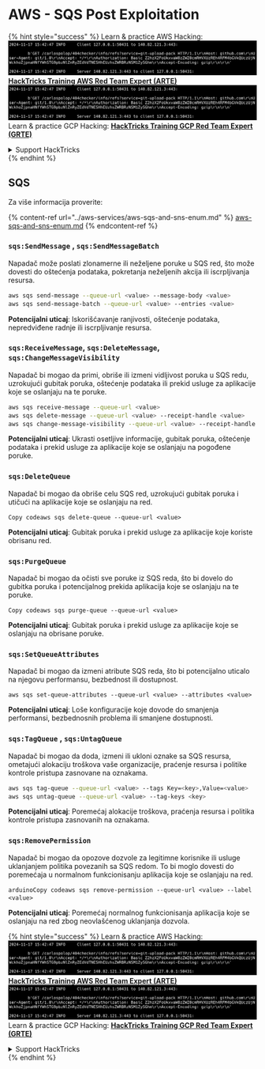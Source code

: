# AWS - SQS Post Exploitation

{% hint style="success" %}
Learn & practice AWS Hacking:<img src="../../../.gitbook/assets/image (1).png" alt="" data-size="line">[**HackTricks Training AWS Red Team Expert (ARTE)**](https://training.hacktricks.xyz/courses/arte)<img src="../../../.gitbook/assets/image (1).png" alt="" data-size="line">\
Learn & practice GCP Hacking: <img src="../../../.gitbook/assets/image (2).png" alt="" data-size="line">[**HackTricks Training GCP Red Team Expert (GRTE)**<img src="../../../.gitbook/assets/image (2).png" alt="" data-size="line">](https://training.hacktricks.xyz/courses/grte)

<details>

<summary>Support HackTricks</summary>

* Check the [**subscription plans**](https://github.com/sponsors/carlospolop)!
* **Join the** 💬 [**Discord group**](https://discord.gg/hRep4RUj7f) or the [**telegram group**](https://t.me/peass) or **follow** us on **Twitter** 🐦 [**@hacktricks\_live**](https://twitter.com/hacktricks\_live)**.**
* **Share hacking tricks by submitting PRs to the** [**HackTricks**](https://github.com/carlospolop/hacktricks) and [**HackTricks Cloud**](https://github.com/carlospolop/hacktricks-cloud) github repos.

</details>
{% endhint %}

## SQS

Za više informacija proverite:

{% content-ref url="../aws-services/aws-sqs-and-sns-enum.md" %}
[aws-sqs-and-sns-enum.md](../aws-services/aws-sqs-and-sns-enum.md)
{% endcontent-ref %}

### `sqs:SendMessage` , `sqs:SendMessageBatch`

Napadač može poslati zlonamerne ili neželjene poruke u SQS red, što može dovesti do oštećenja podataka, pokretanja neželjenih akcija ili iscrpljivanja resursa.
```bash
aws sqs send-message --queue-url <value> --message-body <value>
aws sqs send-message-batch --queue-url <value> --entries <value>
```
**Potencijalni uticaj**: Iskorišćavanje ranjivosti, oštećenje podataka, nepredviđene radnje ili iscrpljivanje resursa.

### `sqs:ReceiveMessage`, `sqs:DeleteMessage`, `sqs:ChangeMessageVisibility`

Napadač bi mogao da primi, obriše ili izmeni vidljivost poruka u SQS redu, uzrokujući gubitak poruka, oštećenje podataka ili prekid usluge za aplikacije koje se oslanjaju na te poruke.
```bash
aws sqs receive-message --queue-url <value>
aws sqs delete-message --queue-url <value> --receipt-handle <value>
aws sqs change-message-visibility --queue-url <value> --receipt-handle <value> --visibility-timeout <value>
```
**Potencijalni uticaj**: Ukrasti osetljive informacije, gubitak poruka, oštećenje podataka i prekid usluge za aplikacije koje se oslanjaju na pogođene poruke.

### `sqs:DeleteQueue`

Napadač bi mogao da obriše celu SQS red, uzrokujući gubitak poruka i utičući na aplikacije koje se oslanjaju na red.
```arduino
Copy codeaws sqs delete-queue --queue-url <value>
```
**Potencijalni uticaj**: Gubitak poruka i prekid usluge za aplikacije koje koriste obrisanu red.

### `sqs:PurgeQueue`

Napadač bi mogao da očisti sve poruke iz SQS reda, što bi dovelo do gubitka poruka i potencijalnog prekida aplikacija koje se oslanjaju na te poruke.
```arduino
Copy codeaws sqs purge-queue --queue-url <value>
```
**Potencijalni uticaj**: Gubitak poruka i prekid usluge za aplikacije koje se oslanjaju na obrisane poruke.

### `sqs:SetQueueAttributes`

Napadač bi mogao da izmeni atribute SQS reda, što bi potencijalno uticalo na njegovu performansu, bezbednost ili dostupnost.
```arduino
aws sqs set-queue-attributes --queue-url <value> --attributes <value>
```
**Potencijalni uticaj**: Loše konfiguracije koje dovode do smanjenja performansi, bezbednosnih problema ili smanjene dostupnosti.

### `sqs:TagQueue` , `sqs:UntagQueue`

Napadač bi mogao da doda, izmeni ili ukloni oznake sa SQS resursa, ometajući alokaciju troškova vaše organizacije, praćenje resursa i politike kontrole pristupa zasnovane na oznakama.
```bash
aws sqs tag-queue --queue-url <value> --tags Key=<key>,Value=<value>
aws sqs untag-queue --queue-url <value> --tag-keys <key>
```
**Potencijalni uticaj**: Poremećaj alokacije troškova, praćenja resursa i politika kontrole pristupa zasnovanih na oznakama.

### `sqs:RemovePermission`

Napadač bi mogao da opozove dozvole za legitimne korisnike ili usluge uklanjanjem politika povezanih sa SQS redom. To bi moglo dovesti do poremećaja u normalnom funkcionisanju aplikacija koje se oslanjaju na red.
```arduino
arduinoCopy codeaws sqs remove-permission --queue-url <value> --label <value>
```
**Potencijalni uticaj**: Poremećaj normalnog funkcionisanja aplikacija koje se oslanjaju na red zbog neovlašćenog uklanjanja dozvola.

{% hint style="success" %}
Learn & practice AWS Hacking:<img src="../../../.gitbook/assets/image (1).png" alt="" data-size="line">[**HackTricks Training AWS Red Team Expert (ARTE)**](https://training.hacktricks.xyz/courses/arte)<img src="../../../.gitbook/assets/image (1).png" alt="" data-size="line">\
Learn & practice GCP Hacking: <img src="../../../.gitbook/assets/image (2).png" alt="" data-size="line">[**HackTricks Training GCP Red Team Expert (GRTE)**<img src="../../../.gitbook/assets/image (2).png" alt="" data-size="line">](https://training.hacktricks.xyz/courses/grte)

<details>

<summary>Support HackTricks</summary>

* Check the [**subscription plans**](https://github.com/sponsors/carlospolop)!
* **Join the** 💬 [**Discord group**](https://discord.gg/hRep4RUj7f) or the [**telegram group**](https://t.me/peass) or **follow** us on **Twitter** 🐦 [**@hacktricks\_live**](https://twitter.com/hacktricks\_live)**.**
* **Share hacking tricks by submitting PRs to the** [**HackTricks**](https://github.com/carlospolop/hacktricks) and [**HackTricks Cloud**](https://github.com/carlospolop/hacktricks-cloud) github repos.

</details>
{% endhint %}
